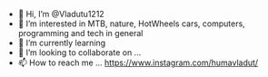 - 👋 Hi, I’m @Vladutu1212
- 👀 I’m interested in MTB, nature, HotWheels cars, computers, programming and tech in general
- 🌱 I’m currently learning
- 💞️ I’m looking to collaborate on ...
- 📫 How to reach me ... https://www.instagram.com/humavladut/

<!---
Vladutu1212/Vladutu1212 is a ✨ special ✨ repository because its `README.md` (this file) appears on your GitHub profile.
You can click the Preview link to take a look at your changes.
--->
